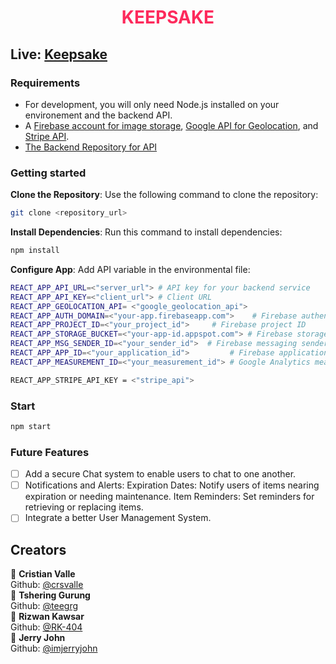 **<h1 align='center'><span style='color: #fd2a5c'>KEEPSAKE</span></h1>**

## Live: [Keepsake](https://keepssake.netlify.app/)

### Requirements
- For development, you will only need Node.js installed on your environement and the backend API.
- A [Firebase account for image storage](https://firebase.google.com/docs/storage), [Google API for Geolocation](https://developers.google.com/maps/documentation/geolocation/overview), and [Stripe API](https://docs.stripe.com/api).
- [The Backend Repository for API](https://github.com/teegrg/keepsake-backend)

### Getting started

**Clone the Repository**: Use the following command to clone the repository:
```bash
git clone <repository_url>
```

**Install Dependencies**: Run this command to install dependencies:
```bash
npm install
```

 **Configure App**: Add API variable in the environmental file:
```bash
REACT_APP_API_URL=<"server_url"> # API key for your backend service
REACT_APP_API_KEY=<"client_url"> # Client URL 
REACT_APP_GEOLOCATION_API= <"google_geolocation_api">
REACT_APP_AUTH_DOMAIN=<"your-app.firebaseapp.com">    # Firebase authentication domain
REACT_APP_PROJECT_ID=<"your_project_id">     # Firebase project ID
REACT_APP_STORAGE_BUCKET=<"your-app-id.appspot.com"> # Firebase storage bucket URL
REACT_APP_MSG_SENDER_ID=<"your_sender_id">  # Firebase messaging sender ID
REACT_APP_APP_ID=<"your_application_id">         # Firebase application ID
REACT_APP_MEASUREMENT_ID=<"your_measurement_id"> # Google Analytics measurement ID

REACT_APP_STRIPE_API_KEY = <"stripe_api">
```

### Start
```bash
npm start
```

### Future Features
* [ ] Add a secure Chat system to enable users to chat to one another.
* [ ] Notifications and Alerts:
Expiration Dates: Notify users of items nearing expiration or needing maintenance.
Item Reminders: Set reminders for retrieving or replacing items.
* [ ] Integrate a better User Management System.

## Creators

👤 **Cristian Valle**  
Github: [@crsvalle](https://github.com/crsvalle)  
👤 **Tshering Gurung**  
Github: [@teegrg](https://github.com/teegrg)  
👤 **Rizwan Kawsar**  
Github: [@RK-404](https://github.com/RK-404)  
👤 **Jerry John**  
Github: [@imjerryjohn](https://github.com/imjerryjohn)
